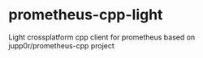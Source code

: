 # prometheus-cpp-light
Light crossplatform cpp client for prometheus based on jupp0r/prometheus-cpp project
